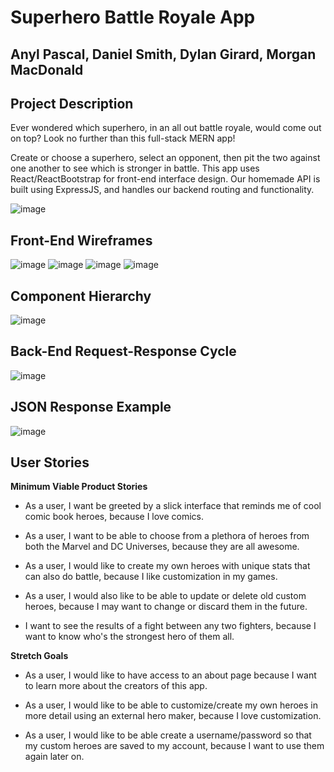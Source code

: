 # Superhero Battle Royale App

## Anyl Pascal, Daniel Smith, Dylan Girard, Morgan MacDonald

## Project Description

Ever wondered which superhero, in an all out battle royale, would come out on top? Look no further than this full-stack MERN app!

Create or choose a superhero, select an opponent, then pit the two against one another to see which is stronger in battle. This app uses React/ReactBootstrap for front-end interface design. Our homemade API is built using ExpressJS, and handles our backend routing and functionality.

![image](superhero-battle-royale/planning/superhero-header.jpg)

## Front-End Wireframes

![image](superhero-battle-royale/planning/home-page.jpg)
![image](superhero-battle-royale/planning/character-choose-pages.jpg)
![image](superhero-battle-royale/planning/battle-royale-page.jpg)
![image](superhero-battle-royale/planning/create-your-own-form.jpg)

## Component Hierarchy

![image](superhero-battle-royale/planning/hero-battle-app-component-hierarchy.png)

## Back-End Request-Response Cycle

![image](superhero-battle-royale/planning/request-response-cycle.png)

## JSON Response Example

![image](superhero-battle-royale/planning/hero-json-data-example.png)

## User Stories

**Minimum Viable Product Stories**

- As a user, I want be greeted by a slick interface that reminds me of cool comic book heroes, because I love comics.

- As a user, I want to be able to choose from a plethora of heroes from both the Marvel and DC Universes, because they are all awesome.

- As a user, I would like to create my own heroes with unique stats that can also do battle, because I like customization in my games.

- As a user, I would also like to be able to update or delete old custom heroes, because I may want to change or discard them in the future.

- I want to see the results of a fight between any two fighters, because I want to know who's the strongest hero of them all.

**Stretch Goals**

- As a user, I would like to have access to an about page because I want to learn more about the creators of this app.

- As a user, I would like to be able to customize/create my own heroes in more detail using an external hero maker, because I love customization.

- As a user, I would like to be able create a username/password so that my custom heroes are saved to my account, because I want to use them again later on.

